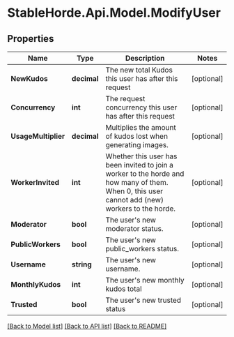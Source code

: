 # StableHorde.Api.Model.ModifyUser

## Properties

Name | Type | Description | Notes
------------ | ------------- | ------------- | -------------
**NewKudos** | **decimal** | The new total Kudos this user has after this request | [optional] 
**Concurrency** | **int** | The request concurrency this user has after this request | [optional] 
**UsageMultiplier** | **decimal** | Multiplies the amount of kudos lost when generating images. | [optional] 
**WorkerInvited** | **int** | Whether this user has been invited to join a worker to the horde and how many of them. When 0, this user cannot add (new) workers to the horde. | [optional] 
**Moderator** | **bool** | The user&#39;s new moderator status. | [optional] 
**PublicWorkers** | **bool** | The user&#39;s new public_workers status. | [optional] 
**Username** | **string** | The user&#39;s new username. | [optional] 
**MonthlyKudos** | **int** | The user&#39;s new monthly kudos total | [optional] 
**Trusted** | **bool** | The user&#39;s new trusted status | [optional] 

[[Back to Model list]](../README.md#documentation-for-models) [[Back to API list]](../README.md#documentation-for-api-endpoints) [[Back to README]](../README.md)

